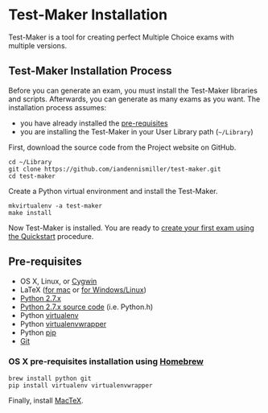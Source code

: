 # Test-Maker Installation

Test-Maker is a tool for creating perfect Multiple Choice exams with multiple versions.

## Test-Maker Installation Process

Before you can generate an exam, you must install the Test-Maker libraries and scripts.  Afterwards, you can generate as many exams as you want.  The installation process assumes:

- you have already installed the [pre-requisites](https://github.com/iandennismiller/test-maker/blob/master/docs/Install.md#pre-requisites)
- you are installing the Test-Maker in your User Library path (`~/Library`)

First, download the source code from the Project website on GitHub.

    cd ~/Library
    git clone https://github.com/iandennismiller/test-maker.git
    cd test-maker

Create a Python virtual environment and install the Test-Maker.

    mkvirtualenv -a test-maker
    make install

Now Test-Maker is installed.  You are ready to [create your first exam using the Quickstart](https://github.com/iandennismiller/test-maker/blob/master/docs/Quickstart.md#test-maker-quickstart) procedure.

## Pre-requisites

- OS X, Linux, or [Cygwin](http://cygwin.com/)
- LaTeX ([for mac](http://www.tug.org/mactex/) or [for Windows/Linux](http://www.tug.org/texlive/acquire-netinstall.html))
- [Python 2.7.x](https://www.python.org/downloads/)
- [Python 2.7.x source code](https://www.python.org/downloads/source/) (i.e. Python.h)
- Python [virtualenv](https://pypi.python.org/pypi/virtualenv)
- Python [virtualenvwrapper](https://pypi.python.org/pypi/virtualenvwrapper)
- Python [pip](https://pypi.python.org/pypi/pip)
- [Git](http://git-scm.com/)

### OS X pre-requisites installation using [Homebrew](http://brew.sh/)

    brew install python git
    pip install virtualenv virtualenvwrapper

Finally, install [MacTeX](http://www.tug.org/mactex/).

